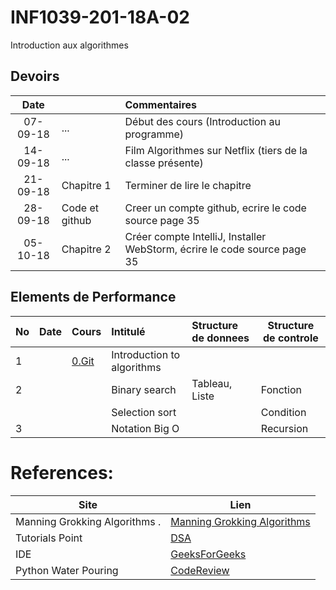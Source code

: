 # INF1039-201-18A-02
Introduction aux algorithmes

## Devoirs

| Date   |                     |     Commentaires                                                                         |
|:------:|:--------------------|:-----------------------------------------------------------------------------------------|
|07-09-18| ...                 | Début des cours (Introduction au programme)                                              |
|14-09-18| ...                 | Film Algorithmes sur Netflix      (tiers de la classe présente)                          |
|21-09-18| Chapitre 1          | Terminer de lire le chapitre                                                             |
|28-09-18| Code et github      | Creer un compte github, ecrire le code source page 35                                    |
|05-10-18| Chapitre 2          | Créer compte IntelliJ, Installer WebStorm, écrire le code source page 35                 |

## Elements de Performance

|No| Date   | Cours               | Intitulé                                |  Structure de donnees       | Structure de controle  |
|--|--------|:--------------------|:----------------------------------------|:----------------------------|------------------------| 
| 1| |[0.Git](0.Git)       | Introduction to algorithms              |                             |                        |
| 2| |                     | Binary search                           | Tableau, Liste              | Fonction               |
|  | |                     | Selection sort                          |                             | Condition              |
| 3 |        |                     | Notation Big O                          |                             | Recursion              |


# References:

|Site| Lien   |
|--------------------------------|--------|
|Manning Grokking Algorithms .   |[Manning Grokking Algorithms](https://www.manning.com/books/grokking-algorithms)|
|Tutorials Point                 |[DSA](http://www.tutorialspoint.com/data_structures_algorithms)|
| IDE | [GeeksForGeeks](https://ide.geeksforgeeks.org) |
| Python Water Pouring | [CodeReview](https://codereview.stackexchange.com/questions/78586/pouring-water-between-two-jugs-to-get-a-certain-amount-in-one-of-the-jugs) |
